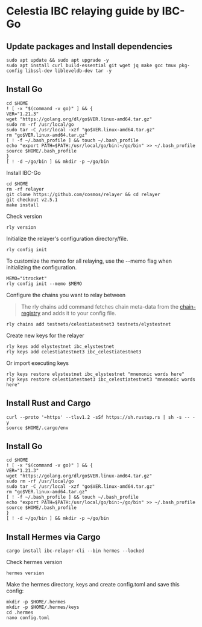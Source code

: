 # Celestia IBC relaying guide by IBC-Go

## Update packages and Install dependencies

~~~
sudo apt update && sudo apt upgrade -y
sudo apt install curl build-essential git wget jq make gcc tmux pkg-config libssl-dev libleveldb-dev tar -y
~~~

## Install Go

~~~
cd $HOME
! [ -x "$(command -v go)" ] && {
VER="1.21.3"
wget "https://golang.org/dl/go$VER.linux-amd64.tar.gz"
sudo rm -rf /usr/local/go
sudo tar -C /usr/local -xzf "go$VER.linux-amd64.tar.gz"
rm "go$VER.linux-amd64.tar.gz"
[ ! -f ~/.bash_profile ] && touch ~/.bash_profile
echo "export PATH=$PATH:/usr/local/go/bin:~/go/bin" >> ~/.bash_profile
source $HOME/.bash_profile
}
[ ! -d ~/go/bin ] && mkdir -p ~/go/bin
~~~

Install IBC-Go
~~~
cd $HOME
rm -rf relayer
git clone https://github.com/cosmos/relayer && cd relayer
git checkout v2.5.1
make install
~~~

Check version
~~~
rly version
~~~

Initialize the relayer's configuration directory/file.
~~~
rly config init
~~~

To customize the memo for all relaying, use the --memo flag when initializing the configuration.
 
~~~
MEMO="itrocket"
rly config init --memo $MEMO
~~~

Configure the chains you want to relay between
>The rly chains add command fetches chain meta-data from the [chain-registry](https://github.com/cosmos/chain-registry) and adds it to your config file.
~~~
rly chains add testnets/celestiatestnet3 testnets/elystestnet
~~~

Create new keys for the relayer
~~~
rly keys add elystestnet ibc_elystestnet  
rly keys add celestiatestnet3 ibc_celestiatestnet3
~~~

Or import executing keys
~~~
rly keys restore elystestnet ibc_elystestnet "mnemonic words here"
rly keys restore celestiatestnet3 ibc_celestiatestnet3 "mnemonic words here"
~~~












































































## Install Rust and Cargo

~~~
curl --proto '=https' --tlsv1.2 -sSf https://sh.rustup.rs | sh -s -- -y
source $HOME/.cargo/env
~~~

## Install Go

~~~
cd $HOME
! [ -x "$(command -v go)" ] && {
VER="1.21.3"
wget "https://golang.org/dl/go$VER.linux-amd64.tar.gz"
sudo rm -rf /usr/local/go
sudo tar -C /usr/local -xzf "go$VER.linux-amd64.tar.gz"
rm "go$VER.linux-amd64.tar.gz"
[ ! -f ~/.bash_profile ] && touch ~/.bash_profile
echo "export PATH=$PATH:/usr/local/go/bin:~/go/bin" >> ~/.bash_profile
source $HOME/.bash_profile
}
[ ! -d ~/go/bin ] && mkdir -p ~/go/bin
~~~

## Install Hermes via Cargo

~~~
cargo install ibc-relayer-cli --bin hermes --locked
~~~

Check hermes version
~~~
hermes version
~~~

Make the hermes directory, keys and create config.toml and save this config:

~~~
mkdir -p $HOME/.hermes
mkdir -p $HOME/.hermes/keys
cd .hermes
nano config.toml
~~~
